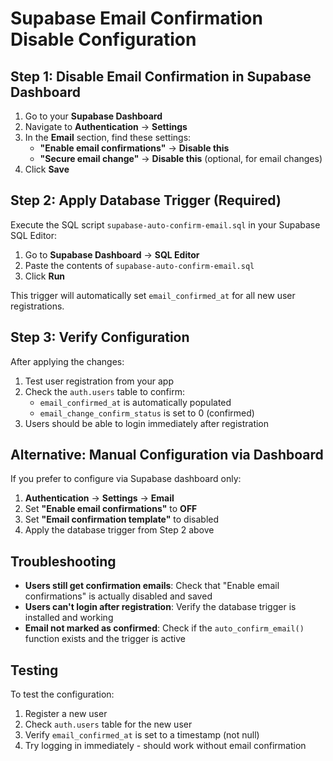 # Supabase Email Confirmation Disable Configuration

## Step 1: Disable Email Confirmation in Supabase Dashboard

1. Go to your **Supabase Dashboard**
2. Navigate to **Authentication** → **Settings**
3. In the **Email** section, find these settings:
   - **"Enable email confirmations"** → **Disable this**
   - **"Secure email change"** → **Disable this** (optional, for email changes)
4. Click **Save**

## Step 2: Apply Database Trigger (Required)

Execute the SQL script `supabase-auto-confirm-email.sql` in your Supabase SQL Editor:

1. Go to **Supabase Dashboard** → **SQL Editor**
2. Paste the contents of `supabase-auto-confirm-email.sql`
3. Click **Run**

This trigger will automatically set `email_confirmed_at` for all new user registrations.

## Step 3: Verify Configuration

After applying the changes:

1. Test user registration from your app
2. Check the `auth.users` table to confirm:
   - `email_confirmed_at` is automatically populated
   - `email_change_confirm_status` is set to 0 (confirmed)
3. Users should be able to login immediately after registration

## Alternative: Manual Configuration via Dashboard

If you prefer to configure via Supabase dashboard only:

1. **Authentication** → **Settings** → **Email**
2. Set **"Enable email confirmations"** to **OFF**
3. Set **"Email confirmation template"** to disabled
4. Apply the database trigger from Step 2 above

## Troubleshooting

- **Users still get confirmation emails**: Check that "Enable email confirmations" is actually disabled and saved
- **Users can't login after registration**: Verify the database trigger is installed and working
- **Email not marked as confirmed**: Check if the `auto_confirm_email()` function exists and the trigger is active

## Testing

To test the configuration:
1. Register a new user
2. Check `auth.users` table for the new user
3. Verify `email_confirmed_at` is set to a timestamp (not null)
4. Try logging in immediately - should work without email confirmation 